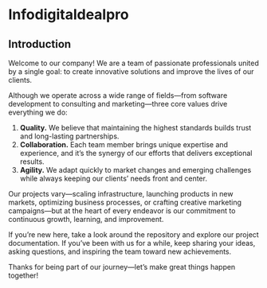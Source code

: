 # Infodigitaldealpro

## Introduction

Welcome to our company! We are a team of passionate professionals united by a single goal: to create innovative solutions and improve the lives of our clients.

Although we operate across a wide range of fields—from software development to consulting and marketing—three core values drive everything we do:

1. **Quality.** We believe that maintaining the highest standards builds trust and long-lasting partnerships.  
2. **Collaboration.** Each team member brings unique expertise and experience, and it’s the synergy of our efforts that delivers exceptional results.  
3. **Agility.** We adapt quickly to market changes and emerging challenges while always keeping our clients’ needs front and center.

Our projects vary—scaling infrastructure, launching products in new markets, optimizing business processes, or crafting creative marketing campaigns—but at the heart of every endeavor is our commitment to continuous growth, learning, and improvement.

If you’re new here, take a look around the repository and explore our project documentation. If you’ve been with us for a while, keep sharing your ideas, asking questions, and inspiring the team toward new achievements.

Thanks for being part of our journey—let’s make great things happen together!  
